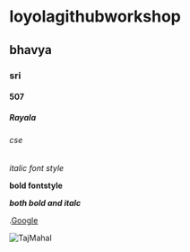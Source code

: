 # loyolagithubworkshop
## bhavya
### sri
#### 507
##### Rayala
###### cse
*italic font style*

**bold fontstyle**

***both bold and italc***

.[Google](https://www.google.com/)

![TajMahal](https://www.google.com/maps/about/images/behind-the-scenes/treks/tajmahal-cover.jpg)
